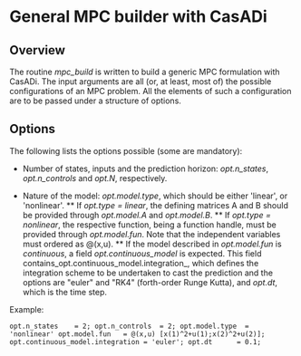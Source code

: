 # General MPC builder with CasADi

## Overview

The routine _mpc_build_ is written to build a generic MPC formulation with CasADi. The input arguments are all (or, at least, most of) the possible configurations of an MPC problem. All the elements of such a configuration are to be passed under a structure of options. 

## Options

The following lists the options possible (some are mandatory):

* Number of states, inputs and the prediction horizon: _opt.n_states_, _opt.n_controls_ and _opt.N_, respectively.

* Nature of the model: _opt.model.type_, which should be either 'linear', or 'nonlinear'.
** If _opt.type = linear_, the defining matrices A and B should be provided through _opt.model.A_ and _opt.model.B_.
** If _opt.type = nonlinear_, the respective function, being a function handle, must be provided through _opt.model.fun_. Note that the independent variables must ordered as @(x,u).
** If the model described in _opt.model.fun_ is *continuous*, a field _opt.continuous_model_ is expected. This field contains_opt.continuous_model.integration_, which defines the integration scheme to be undertaken to cast the prediction and the options are "euler" and "RK4" (forth-order Runge Kutta), and _opt.dt_, which is the time step.

Example:

`
opt.n_states   	= 2;
opt.n_controls 	= 2;
opt.model.type 	= 'nonlinear'
opt.model.fun  	= @(x,u) [x(1)^2+u(1);x(2)^2+u(2)];
opt.continuous_model.integration = 'euler';
opt.dt		= 0.1;
`
